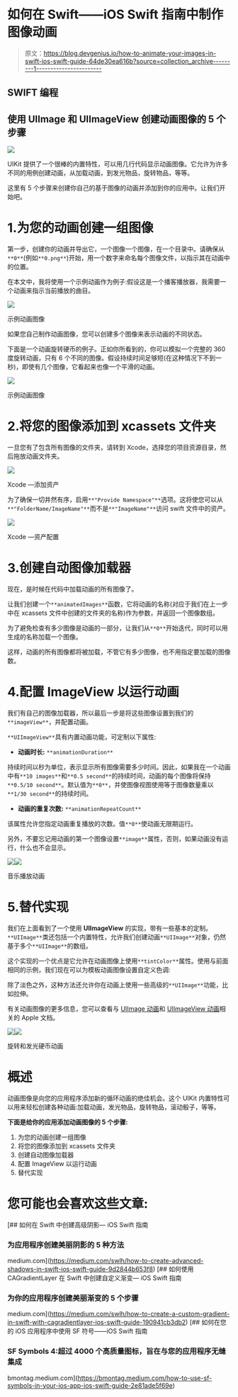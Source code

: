 # 如何在 Swift——iOS Swift 指南中制作图像动画

> 原文：<https://blog.devgenius.io/how-to-animate-your-images-in-swift-ios-swift-guide-64de30ea616b?source=collection_archive---------1----------------------->

## SWIFT 编程

## 使用 UIImage 和 UIImageView 创建动画图像的 5 个步骤

![](img/7ba8aafb8353b9bb3381877d2e130c3b.png)

UIKit 提供了一个很棒的内置特性，可以用几行代码显示动画图像。它允许为许多不同的用例创建动画，从加载动画，到发光物品，旋转物品，等等。

这里有 5 个步骤来创建你自己的基于图像的动画并添加到你的应用中。让我们开始吧。

# 1.为您的动画创建一组图像

第一步，创建你的动画并导出它，一个图像一个图像，在一个目录中。请确保从`**0**`(例如`**0.png**`)开始，用一个数字来命名每个图像文件，以指示其在动画中的位置。

在本文中，我将使用一个示例动画作为例子:假设这是一个播客播放器，我需要一个动画来指示当前播放的曲目。

![](img/f5635dc7bbc7a8a0bdc34284aebfa8d7.png)

示例动画图像

如果您自己制作动画图像，您可以创建多个图像来表示动画的不同状态。

下面是一个动画旋转硬币的例子。正如你所看到的，你可以模拟一个完整的 360 度旋转动画，只有 6 个不同的图像。假设持续时间足够短(在这种情况下不到一秒)，即使有几个图像，它看起来也像一个平滑的动画。

![](img/81990dfeb69d41bfc558096abddbb857.png)

示例动画图像

# 2.将您的图像添加到 xcassets 文件夹

一旦您有了包含所有图像的文件夹，请转到 Xcode，选择您的项目资源目录，然后拖放动画文件夹。

![](img/008f8b1393a4ef4acbee627e607ad198.png)

Xcode —添加资产

为了确保一切井然有序，启用`**"Provide Namespace"**`选项。这将使您可以从`**"FolderName/ImageName"**`而不是`**"ImageName"**`访问 swift 文件中的资产。

![](img/6b16039f9d862d6ce3aa97fdec80d8d4.png)

Xcode —资产配置

# 3.创建自动图像加载器

现在，是时候在代码中加载动画的所有图像了。

让我们创建一个`**animatedImages**`函数，它将动画的名称(对应于我们在上一步中在 xcassets 文件中创建的文件夹的名称)作为参数，并返回一个图像数组。

为了避免检查有多少图像是动画的一部分，让我们从`**0**`开始迭代，同时可以用生成的名称加载一个图像。

这样，动画的所有图像都将被加载，不管它有多少图像，也不用指定要加载的图像数。

# 4.配置 ImageView 以运行动画

我们有自己的图像加载器，所以最后一步是将这些图像设置到我们的`**imageView**`，并配置动画。

`**UIImageView**`具有内置动画功能，可定制以下属性:

*   **动画时长:** `**animationDuration**`

持续时间以秒为单位，表示显示所有图像需要多少时间。因此，如果我在一个动画中有`**10 images**`和`**0.5 second**`的持续时间，动画的每个图像将保持`**0.5/10 second**`。默认值为`**0**`，并使图像视图使用等于图像数量乘以`**1/30 second**`的持续时间。

*   **动画的重复次数:** `**animationRepeatCount**`

该属性允许您指定动画重复播放的次数。值`**0**`使动画无限期运行。

另外，不要忘记用动画的第一个图像设置`**image**`属性，否则，如果动画没有运行，什么也不会显示。

![](img/80f0d1e9f1f3b78ae826570a284336fa.png)![](img/2efd77018b322e6bd90bcf50e4072ad9.png)

音乐播放动画

# 5.替代实现

我们在上面看到了一个使用 **UIImageView** 的实现，带有一些基本的定制。`**UIImage**`类还包括一个内置特性，允许我们创建动画`**UIImage**`对象，仍然基于多个`**UIImage**`的数组。

这个实现的一个优点是它允许在动画图像上使用`**tintColor**`属性。使用与前面相同的示例，我们现在可以为模板动画图像设置自定义色调:

除了淡色之外，这种方法还允许你在动画上使用一些高级的`**UIImage**`功能，比如拉伸。

有关动画图像的更多信息，您可以查看与 [UIImage 动画](https://developer.apple.com/documentation/uikit/uiimage/1624149-animatedimage)和 [UIImageView 动画](https://developer.apple.com/documentation/uikit/uiimageview/1621068-animationimages)相关的 Apple 文档。

![](img/b9627747b4cc3aa739fa98ff8490d174.png)![](img/5d526eccc9d90d560766c445e6bacfde.png)

旋转和发光硬币动画

# 概述

动画图像是向您的应用程序添加新的循环动画的绝佳机会。这个 UIKit 内置特性可以用来轻松创建各种动画:加载动画，发光物品，旋转物品，滚动骰子，等等。

**下面是给你的应用添加动画图像的 5 个步骤:**

1.  为您的动画创建一组图像
2.  将您的图像添加到 xcassets 文件夹
3.  创建自动图像加载器
4.  配置 ImageView 以运行动画
5.  替代实现

# 您可能也会喜欢这些文章:

[](https://medium.com/swlh/how-to-create-advanced-shadows-in-swift-ios-swift-guide-9d2844b653f8) [## 如何在 Swift 中创建高级阴影— iOS Swift 指南

### 为应用程序创建美丽阴影的 5 种方法

medium.com](https://medium.com/swlh/how-to-create-advanced-shadows-in-swift-ios-swift-guide-9d2844b653f8) [](https://medium.com/swlh/how-to-create-a-custom-gradient-in-swift-with-cagradientlayer-ios-swift-guide-190941cb3db2) [## 如何使用 CAGradientLayer 在 Swift 中创建自定义渐变— iOS Swift 指南

### 为你的应用程序创建美丽渐变的 5 个步骤

medium.com](https://medium.com/swlh/how-to-create-a-custom-gradient-in-swift-with-cagradientlayer-ios-swift-guide-190941cb3db2) [](https://bmontag.medium.com/how-to-use-sf-symbols-in-your-ios-app-ios-swift-guide-2e81ade5f69e) [## 如何在您的 iOS 应用程序中使用 SF 符号——iOS Swift 指南

### SF Symbols 4:超过 4000 个高质量图标，旨在与您的应用程序无缝集成

bmontag.medium.com](https://bmontag.medium.com/how-to-use-sf-symbols-in-your-ios-app-ios-swift-guide-2e81ade5f69e)